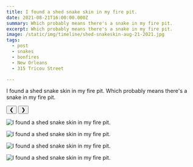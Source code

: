 ```yaml
---
title: I found a shed snake skin in my fire pit.
date: 2021-08-21T16:00:00.000Z
summary: Which probably means there's a snake in my fire pit.
excerpt: Which probably means there's a snake in my fire pit.
image: /static/img/timeline/shed-snakeskin-aug-21-2021.jpg
tags:
  - post 
  - snakes
  - bonfires
  - New Orleans
  - 315 Tricou Street

---
```


I found a shed snake skin in my fire pit. Which probably means there's a snake in my fire pit.

<div id="viewport">
    <button id="buttonPrevious">&#10094;</button>
    <button id="buttonNext">&#10095;</button>

![I found a shed snake skin in my fire pit.](/static/img/timeline/shed-snakeskin-aug-21-2021.jpg "I found a shed snake skin in my fire pit.")

![I found a shed snake skin in my fire pit.](/static/img/timeline/shed-snakeskin-2-aug-21-2021.jpg "I found a shed snake skin in my fire pit.")

![I found a shed snake skin in my fire pit.](/static/img/timeline/shed-snakeskin-3-aug-21-2021.jpg "I found a shed snake skin in my fire pit.")

![I found a shed snake skin in my fire pit.](/static/img/timeline/shed-snakeskin-4-aug-21-2021.jpg "I found a shed snake skin in my fire pit.")

</div>
<div id="caption"></div>